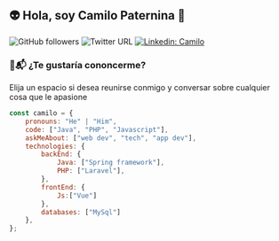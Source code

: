 <h2>👽 Hola, soy Camilo Paternina 🤖</h2>

![GitHub followers](https://img.shields.io/github/followers/CamiloPaternina0910?style=social)
![Twitter URL](https://img.shields.io/twitter/url?style=social&url=https%3A%2F%2Ftwitter.com%2Fcamilojpp09)
[![Linkedin: Camilo](https://img.shields.io/badge/camilojpp-blue?style=flat-square&logo=Linkedin&logoColor=white&link=https://www.linkedin.com/in/camilo-paternina/)](https://www.linkedin.com/in/camilo-paternina/)
### 👀📬 ¿Te gustaría cononcerme?

Elija un espacio si desea reunirse conmigo y conversar sobre cualquier cosa que le apasione 

```javascript
const camilo = {
    pronouns: "He" | "Him",
    code: ["Java", "PHP", "Javascript"],
    askMeAbout: ["web dev", "tech", "app dev"],
    technologies: {
        backEnd: {
            Java: ["Spring framework"],
            PHP: ["Laravel"],
        },
        frontEnd: {
            Js:["Vue"]
        },
        databases: ["MySql"]
    },
};
```

<!--
**CamiloPaternina0910/CamiloPaternina0910** is a ✨ _special_ ✨ repository because its `README.md` (this file) appears on your GitHub profile.

Here are some ideas to get you started:

- 🔭 I’m currently working on ...
- 🌱 I’m currently learning ...
- 👯 I’m looking to collaborate on ...
- 🤔 I’m looking for help with ...
- 💬 Ask me about ...
- 📫 How to reach me: ...
- 😄 Pronouns: ...
- ⚡ Fun fact: ...
-->
